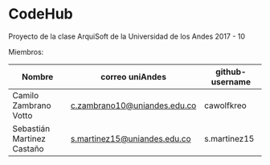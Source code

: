 # CodeHub
Proyecto de la clase ArquiSoft de la Universidad de los Andes 2017 - 10

Miembros:

|Nombre|correo uniAndes|github-username|
|------|------|---------------|
|Camilo Zambrano Votto|c.zambrano10@uniandes.edu.co|cawolfkreo|
|Sebastián Martinez Castaño|s.martinez15@uniandes.edu.co|s.martinez15|
